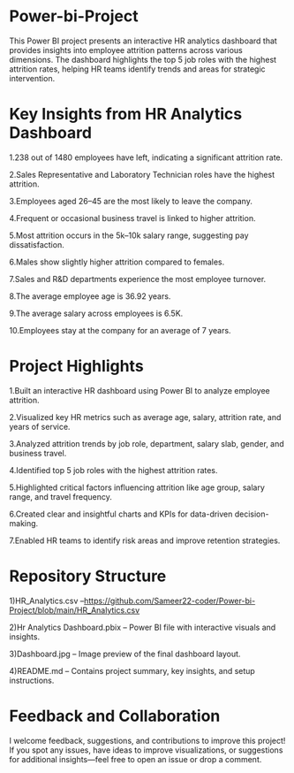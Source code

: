 # Power-bi-Project
This Power BI project presents an interactive HR analytics dashboard that provides insights into employee attrition patterns across various dimensions. The dashboard highlights the top 5 job roles with the highest attrition rates, helping HR teams identify trends and areas for strategic intervention.

# Key Insights from HR Analytics Dashboard
1.238 out of 1480 employees have left, indicating a significant attrition rate.

2.Sales Representative and Laboratory Technician roles have the highest attrition.

3.Employees aged 26–45 are the most likely to leave the company.

4.Frequent or occasional business travel is linked to higher attrition.

5.Most attrition occurs in the 5k–10k salary range, suggesting pay dissatisfaction.

6.Males show slightly higher attrition compared to females.

7.Sales and R&D departments experience the most employee turnover.

8.The average employee age is 36.92 years.

9.The average salary across employees is 6.5K.

10.Employees stay at the company for an average of 7 years.

# Project Highlights
1.Built an interactive HR dashboard using Power BI to analyze employee attrition.

2.Visualized key HR metrics such as average age, salary, attrition rate, and years of service.

3.Analyzed attrition trends by job role, department, salary slab, gender, and business travel.

4.Identified top 5 job roles with the highest attrition rates.

5.Highlighted critical factors influencing attrition like age group, salary range, and travel frequency.

6.Created clear and insightful charts and KPIs for data-driven decision-making.

7.Enabled HR teams to identify risk areas and improve retention strategies.


# Repository Structure
1)HR_Analytics.csv –https://github.com/Sameer22-coder/Power-bi-Project/blob/main/HR_Analytics.csv

2)Hr Analytics Dashboard.pbix – Power BI file with interactive visuals and insights.

3)Dashboard.jpg – Image preview of the final dashboard layout.

4)README.md – Contains project summary, key insights, and setup instructions.


# Feedback and Collaboration
I welcome feedback, suggestions, and contributions to improve this project!
If you spot any issues, have ideas to improve visualizations, or suggestions for additional insights—feel free to open an issue or drop a comment.
